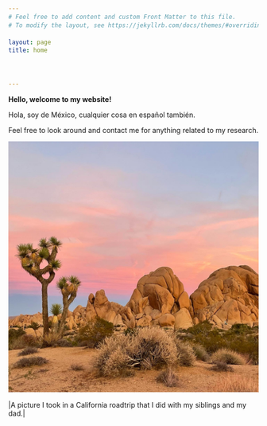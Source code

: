 ```yaml
---
# Feel free to add content and custom Front Matter to this file.
# To modify the layout, see https://jekyllrb.com/docs/themes/#overriding-theme-defaults

layout: page
title: home



---
```

**Hello, welcome to my website!**

Hola, soy de México, cualquier cosa en español también. 

Feel free to look around and contact me for anything related to my research. 

<img src="/figures/JoshuaTreeNov2021DAG.jpg" alt="Joshua Tree" style=";width:600px">

|A picture I took in a California roadtrip that I did with my siblings and my dad.|